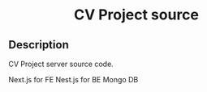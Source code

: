 <h1 align="center"> CV Project source </h1>

## Description
CV Project server source code.

Next.js for FE
Nest.js for BE
Mongo DB